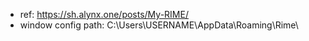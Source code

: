 - ref: https://sh.alynx.one/posts/My-RIME/
- window config path: C:\Users\USERNAME\AppData\Roaming\Rime\